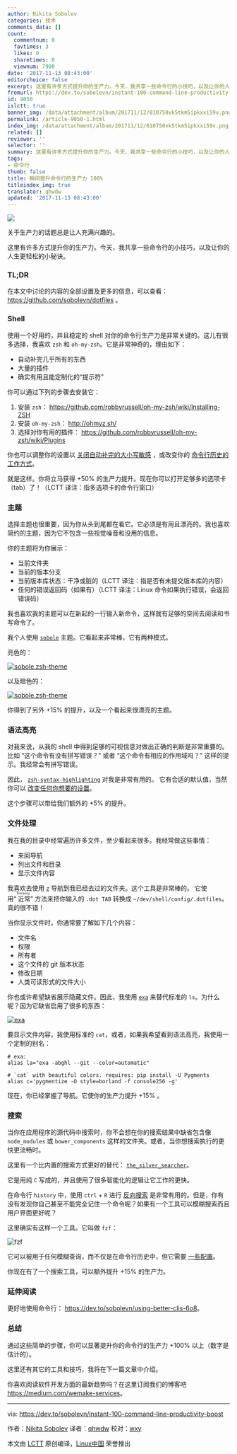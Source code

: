 ```yaml
---
author: Nikita Sobolev
categories: 技术
comments_data: []
count:
  commentnum: 0
  favtimes: 3
  likes: 0
  sharetimes: 0
  viewnum: 7900
date: '2017-11-13 08:43:00'
editorchoice: false
excerpt: 这里有许多方式提升你的生产力。今天，我共享一些命令行的小技巧，以及让你的人生更轻松的小秘诀。
fromurl: https://dev.to/sobolevn/instant-100-command-line-productivity-boost
id: 9050
islctt: true
banner_img: /data/attachment/album/201711/12/010750vk5tkm5ipkxxi59v.png
permalink: /article-9050-1.html
index_img: /data/attachment/album/201711/12/010750vk5tkm5ipkxxi59v.png.thumb.jpg
related: []
reviewer: ''
selector: ''
summary: 这里有许多方式提升你的生产力。今天，我共享一些命令行的小技巧，以及让你的人生更轻松的小秘诀。
tags:
- 命令行
thumb: false
title: 瞬间提升命令行的生产力 100%
titleindex_img: true
translator: qhwdw
updated: '2017-11-13 08:43:00'
---
```


![](/data/attachment/album/201711/12/010750vk5tkm5ipkxxi59v.png)


关于生产力的话题总是让人充满兴趣的。


这里有许多方式提升你的生产力。今天，我共享一些命令行的小技巧，以及让你的人生更轻松的小秘诀。


### TL;DR


在本文中讨论的内容的全部设置及更多的信息，可以查看： <https://github.com/sobolevn/dotfiles> 。


### Shell


使用一个好用的，并且稳定的 shell 对你的命令行生产力是非常关键的。这儿有很多选择，我喜欢 `zsh` 和 `oh-my-zsh`。它是非常神奇的，理由如下：


* 自动补完几乎所有的东西
* 大量的插件
* 确实有用且能定制化的“提示符”


你可以通过下列的步骤去安装它：


1. 安装 `zsh`： <https://github.com/robbyrussell/oh-my-zsh/wiki/Installing-ZSH>
2. 安装 `oh-my-zsh`： <http://ohmyz.sh/>
3. 选择对你有用的插件： <https://github.com/robbyrussell/oh-my-zsh/wiki/Plugins>


你也可以调整你的设置以 [关闭自动补完的大小写敏感](https://github.com/sobolevn/dotfiles/blob/master/zshrc#L12) ，或改变你的 [命令行历史的工作方式](https://github.com/sobolevn/dotfiles/blob/master/zshrc#L24)。


就是这样。你将立马获得 +50% 的生产力提升。现在你可以打开足够多的选项卡（tab）了！（LCTT 译注：指多选项卡的命令行窗口）


### 主题


选择主题也很重要，因为你从头到尾都在看它。它必须是有用且漂亮的。我也喜欢简约的主题，因为它不包含一些视觉噪音和没用的信息。


你的主题将为你展示：


* 当前文件夹
* 当前的版本分支
* 当前版本库状态：干净或脏的（LCTT 译注：指是否有未提交版本库的内容）
* 任何的错误返回码（如果有）（LCTT 译注：Linux 命令如果执行错误，会返回错误码）


我也喜欢我的主题可以在新起的一行输入新命令，这样就有足够的空间去阅读和书写命令了。


我个人使用 [`sobole`](https://github.com/sobolevn/sobole-zsh-theme) 主题。它看起来非常棒，它有两种模式。


亮色的：


[![sobole.zsh-theme](/data/attachment/album/201711/12/010801wbcyg01ayi2qjb0m.png)](https://res.cloudinary.com/practicaldev/image/fetch/s--Lz_uthoR--/c_limit,f_auto,fl_progressive,q_auto,w_880/https://raw.githubusercontent.com/sobolevn/sobole-zsh-theme/master/showcases/env-and-user.png)


以及暗色的：


[![sobole.zsh-theme](/data/attachment/album/201711/12/010802eyryor5apmsbt3m6.png)](https://res.cloudinary.com/practicaldev/image/fetch/s--4o6hZwL9--/c_limit,f_auto,fl_progressive,q_auto,w_880/https://raw.githubusercontent.com/sobolevn/sobole-zsh-theme/master/showcases/dark-mode.png)


你得到了另外 +15% 的提升，以及一个看起来很漂亮的主题。


### 语法高亮


对我来说，从我的 shell 中得到足够的可视信息对做出正确的判断是非常重要的。比如 “这个命令有没有拼写错误？” 或者 “这个命令有相应的作用域吗？” 这样的提示。我经常会有拼写错误。


因此， [`zsh-syntax-highlighting`](https://github.com/zsh-users/zsh-syntax-highlighting) 对我是非常有用的。 它有合适的默认值，当然你可以 [改变任何你想要的设置](https://github.com/zsh-users/zsh-syntax-highlighting/blob/master/docs/highlighters.md)。


这个步骤可以带给我们额外的 +5% 的提升。


### 文件处理


我在我的目录中经常遍历许多文件，至少看起来很多。我经常做这些事情：


* 来回导航
* 列出文件和目录
* 显示文件内容


我喜欢去使用 [`z`](https://github.com/rupa/z) 导航到我已经去过的文件夹。这个工具是非常棒的。 它使用“<ruby> 近常 <rt>  frecency </rt></ruby>” 方法来把你输入的 `.dot TAB` 转换成 `~/dev/shell/config/.dotfiles`。真的很不错！


当你显示文件时，你通常要了解如下几个内容：


* 文件名
* 权限
* 所有者
* 这个文件的 git 版本状态
* 修改日期
* 人类可读形式的文件大小


你也或许希望缺省展示隐藏文件。因此，我使用 [`exa`](https://github.com/ogham/exa) 来替代标准的 `ls`。为什么呢？因为它缺省启用了很多的东西：


[![exa](/data/attachment/album/201711/12/010808pz0d222j277770j3.png)](https://res.cloudinary.com/practicaldev/image/fetch/s--n_YCO9Hj--/c_limit,f_auto,fl_progressive,q_auto,w_880/https://raw.githubusercontent.com/ogham/exa/master/screenshots.png)


要显示文件内容，我使用标准的 `cat`，或者，如果我希望看到语法高亮，我使用一个定制的别名：



```
# exa:
alias la="exa -abghl --git --color=automatic"

# `cat` with beautiful colors. requires: pip install -U Pygments
alias c='pygmentize -O style=borland -f console256 -g'

```

现在，你已经掌握了导航。它使你的生产力提升 +15% 。


### 搜索


当你在应用程序的源代码中搜索时，你不会想在你的搜索结果中缺省包含像 `node_modules` 或 `bower_components` 这样的文件夹。或者，当你想搜索执行的更快更流畅时。


这里有一个比内置的搜索方式更好的替代： [`the_silver_searcher`](https://github.com/ggreer/the_silver_searcher)。


它是用纯 `C` 写成的，并且使用了很多智能化的逻辑让它工作的更快。


在命令行 `history` 中，使用 `ctrl` + `R` 进行 [反向搜索](https://unix.stackexchange.com/questions/73498/how-to-cycle-through-reverse-i-search-in-bash) 是非常有用的。但是，你有没有发现你自己甚至不能完全记住一个命令呢？如果有一个工具可以模糊搜索而且用户界面更好呢？


这里确实有这样一个工具。它叫做 `fzf`：


![fzf](/data/attachment/album/201711/12/004508bhx4ll28gzzgnyvv.png)


它可以被用于任何模糊查询，而不仅是在命令行历史中，但它需要 [一些配置](https://github.com/sobolevn/dotfiles/blob/master/shell/.external#L19)。


你现在有了一个搜索工具，可以额外提升 +15% 的生产力。


### 延伸阅读


更好地使用命令行： <https://dev.to/sobolevn/using-better-clis-6o8>。


### 总结


通过这些简单的步骤，你可以显著提升你的命令行的生产力 +100% 以上（数字是估计的）。


这里还有其它的工具和技巧，我将在下一篇文章中介绍。


你喜欢阅读软件开发方面的最新趋势吗？在这里订阅我们的愽客吧 <https://medium.com/wemake-services>。




---


via: <https://dev.to/sobolevn/instant-100-command-line-productivity-boost>


作者：[Nikita Sobolev](https://dev.to/sobolevn) 译者：[qhwdw](https://github.com/qhwdw) 校对：[wxy](https://github.com/wxy)


本文由 [LCTT](https://github.com/LCTT/TranslateProject) 原创编译，[Linux中国](https://linux.cn/) 荣誉推出